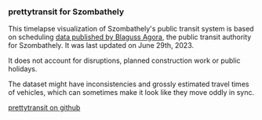 ### prettytransit for Szombathely

This timelapse visualization of Szombathely's public transit system is based on scheduling [data published by Blaguss Agora](https://blaguss-szombathely.hu/letoltheto-gtfs/), the public transit authority for Szombathely. It was last updated on June 29th, 2023.

It does not account for disruptions, planned construction work or public holidays.

The dataset might have inconsistencies and grossly estimated travel times of vehicles, which can sometimes make it look like they move oddly in sync.

[prettytransit on github](https://github.com/zorapeteri/prettytransit)
